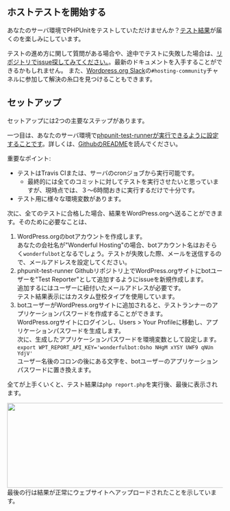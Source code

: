 ## ホストテストを開始する
あなたのサーバ環境でPHPUnitをテストしていただけませんか？[テスト結果](https://make.wordpress.org/hosting/test-results/)が届くのを楽しみにしています。

テストの進め方に関して質問がある場合や、途中でテストに失敗した場合は、[リポジトリでissue探してみてください。](https://github.com/wordpress/phpunit-test-runner/issues)。最新のドキュメントを入手することができるかもしれません。
  また、[Wordpress.org Slack](https://make.wordpress.org/chat/)の`#hosting-community`チャネルに参加して解決の糸口を見つけることもできます。

## セットアップ
セットアップには2つの主要なステップがあります。    

一つ目は、あなたのサーバ環境で[phpunit-test-runnerが実行できるように設定することです](https://github.com/wordpress/phpunit-test-runner)。詳しくは、[GithubのREADME](https://github.com/WordPress/phpunit-test-runner/blob/master/README.md)を読んでください。    

重要なポイント:

* テストはTravis CIまたは、サーバのcronジョブから実行可能です。
    * 最終的には全てのコミットに対してテストを実行させたいと思っていますが、現時点では、３〜6時間おきに実行するだけで十分です。
* テスト用に様々な環境変数があります。

次に、全てのテストに合格した場合、結果をWordPress.orgへ送ることができます。そのために必要なことは、

1. WordPress.orgのbotアカウントを作成します。  
あなたの会社名が"Wonderful Hosting"の場合、botアカウント名はおそらく`wonderfulbot`となるでしょう。テストが失敗した際、メールを送信するので、メールアドレスを設定してください。
2. phpunit-test-runner Githubリポジトリ上でWordPress.orgサイトにbotユーザーを"Test Reporter"として追加するようにissueを新規作成します。  
追加するにはユーザーに紐付いたメールアドレスが必要です。  
テスト結果表示にはカスタム登校タイプを使用しています。
3. botユーザーがWordPress.orgサイトに追加されると、テストランナーのアプリケーションパスワードを作成することができます。  
WordPress.orgサイトにログインし、Users > Your Profileに移動し、アプリケーションパスワードを生成します。  
次に、生成したアプリケーションパスワードを環境変数として設定します。  
`export WPT_REPORT_API_KEY='wonderfulbot:Osho NHgM xYSY UWF9 qNUn YdjV'`  
ユーザー名後のコロンの後にある文字を、botユーザーのアプリケーションパスワードに置き換えます。

全てが上手くいくと、テスト結果は`php report.php`を実行後、最後に表示されます。  

<img data-attachment-id="244" data-permalink="https://make.wordpress.org/hosting/test-results-getting-started/2017-08-24-at-2-25-pm/#main" data-orig-file="https://i0.wp.com/make.wordpress.org/hosting/files/2017/08/2017-08-24-at-2.25-PM.png?fit=913%2C279&amp;ssl=1" data-orig-size="913,279" data-comments-opened="1" data-image-meta="{&quot;aperture&quot;:&quot;0&quot;,&quot;credit&quot;:&quot;&quot;,&quot;camera&quot;:&quot;&quot;,&quot;caption&quot;:&quot;&quot;,&quot;created_timestamp&quot;:&quot;0&quot;,&quot;copyright&quot;:&quot;&quot;,&quot;focal_length&quot;:&quot;0&quot;,&quot;iso&quot;:&quot;0&quot;,&quot;shutter_speed&quot;:&quot;0&quot;,&quot;title&quot;:&quot;&quot;,&quot;orientation&quot;:&quot;0&quot;}" data-image-title="2017-08-24 at 2.25 PM" data-image-description="" data-medium-file="https://i0.wp.com/make.wordpress.org/hosting/files/2017/08/2017-08-24-at-2.25-PM.png?fit=300%2C92&amp;ssl=1" data-large-file="https://i0.wp.com/make.wordpress.org/hosting/files/2017/08/2017-08-24-at-2.25-PM.png?fit=776%2C237&amp;ssl=1" class="alignnone size-full wp-image-244" src="https://i0.wp.com/make.wordpress.org/hosting/files/2017/08/2017-08-24-at-2.25-PM.png?resize=776%2C237&amp;ssl=1" alt="" width="647" height="198" srcset="https://i0.wp.com/make.wordpress.org/hosting/files/2017/08/2017-08-24-at-2.25-PM.png?w=913&amp;ssl=1 913w, https://i0.wp.com/make.wordpress.org/hosting/files/2017/08/2017-08-24-at-2.25-PM.png?resize=300%2C92&amp;ssl=1 300w, https://i0.wp.com/make.wordpress.org/hosting/files/2017/08/2017-08-24-at-2.25-PM.png?resize=768%2C235&amp;ssl=1 768w" sizes="(max-width: 776px) 100vw, 776px">      
<br>
最後の行は結果が正常にウェブサイトへアップロードされたことを示しています。